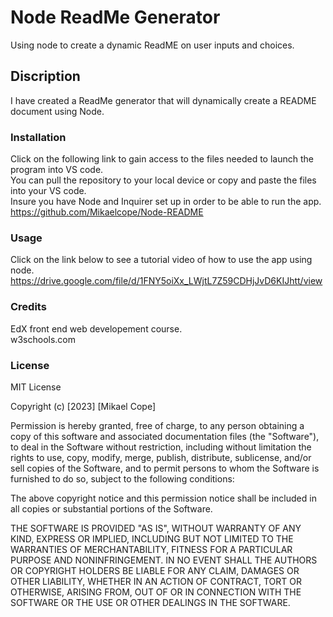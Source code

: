 # Node ReadMe Generator
Using node to create a dynamic ReadME on user inputs and choices.

## Discription
I have created a ReadMe generator that will dynamically create a README document using Node. 

### Installation
Click on the following link to gain access to the files needed to launch the program into VS code.<br>
You can pull the repository to your local device or copy and paste the files into your VS code.<br>
Insure you have Node and Inquirer set up in order to be able to run the app.<br>
https://github.com/Mikaelcope/Node-README


### Usage
Click on the link below to see a tutorial video of how to use the app using node.<br>
https://drive.google.com/file/d/1FNY5oiXx_LWjtL7Z59CDHjJvD6KIJhtt/view


### Credits
EdX front end web developement course. <br>
w3schools.com

### License
MIT License

Copyright (c) [2023] [Mikael Cope]

Permission is hereby granted, free of charge, to any person obtaining a copy
of this software and associated documentation files (the "Software"), to deal
in the Software without restriction, including without limitation the rights
to use, copy, modify, merge, publish, distribute, sublicense, and/or sell
copies of the Software, and to permit persons to whom the Software is
furnished to do so, subject to the following conditions:

The above copyright notice and this permission notice shall be included in all
copies or substantial portions of the Software.

THE SOFTWARE IS PROVIDED "AS IS", WITHOUT WARRANTY OF ANY KIND, EXPRESS OR
IMPLIED, INCLUDING BUT NOT LIMITED TO THE WARRANTIES OF MERCHANTABILITY,
FITNESS FOR A PARTICULAR PURPOSE AND NONINFRINGEMENT. IN NO EVENT SHALL THE
AUTHORS OR COPYRIGHT HOLDERS BE LIABLE FOR ANY CLAIM, DAMAGES OR OTHER
LIABILITY, WHETHER IN AN ACTION OF CONTRACT, TORT OR OTHERWISE, ARISING FROM,
OUT OF OR IN CONNECTION WITH THE SOFTWARE OR THE USE OR OTHER DEALINGS IN THE
SOFTWARE.

